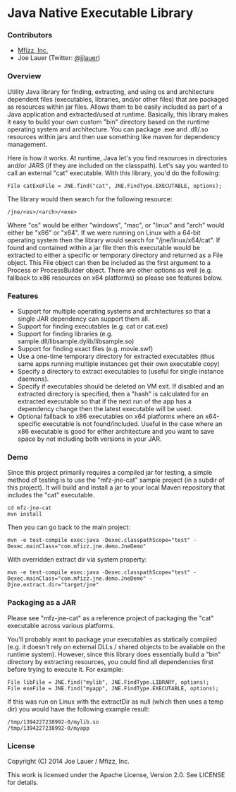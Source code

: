 Java Native Executable Library
=================================

### Contributors

 - [Mfizz, Inc.](http://mfizz.com)
 - Joe Lauer (Twitter: [@jjlauer](http://twitter.com/jjlauer))

### Overview

Utility Java library for finding, extracting, and using os and architecture
dependent files (executables, libraries, and/or other files) that are packaged
as resources within jar files. Allows them to be easily included as part of a
Java application and extracted/used at runtime. Basically, this library makes
it easy to build your own custom "bin" directory based on the runtime operating
system and architecture.  You can package .exe and .dll/.so resources within
jars and then use something like maven for dependency management.

Here is how it works. At runtime, Java let's you find resources in directories
and/or JARS (if they are included on the classpath). Let's say you wanted to call
an external "cat" executable. With this library, you'd do the following:

    File catExeFile = JNE.find("cat", JNE.FindType.EXECUTABLE, options);

The library would then search for the following resource:

    /jne/<os>/<arch>/<exe>

Where "os" would be either "windows", "mac", or "linux" and "arch" would either
be "x86" or "x64". If we were running on Linux with a 64-bit operating system
then the library would search for "/jne/linux/x64/cat". If found and contained
within a jar file then this executable would be extracted to either a specific
or temporary directory and returned as a File object. This File object can then
be included as the first argument to a Process or ProcessBuilder object. There
are other options as well (e.g. fallback to x86 resources on x64 platforms) so
please see features below.

### Features

 - Support for multiple operating systems and architectures so that a single
   JAR dependency can support them all.
 - Support for finding executables (e.g. cat or cat.exe)
 - Support for finding libraries (e.g. sample.dll/libsample.dylib/libsample.so)
 - Support for finding exact files (e.g. movie.swf)
 - Use a one-time temporary directory for extracted executables (thus same apps
   running multiple instances get their own executable copy)
 - Specify a directory to extract executables to (useful for single instance
   daemons).
 - Specify if executables should be deleted on VM exit. If disabled and an
   extracted directory is specified, then a "hash" is calculated for an extracted
   executable so that if the next run of the app has a dependency change then
   the latest executable will be used.
 - Optional fallback to x86 executables on x64 platforms where an x64-specific
   executable is not found/included.  Useful in the case where an x86 executable
   is good for either architecture and you want to save space by not including both
   versions in your JAR.

### Demo

Since this project primarily requires a compiled jar for testing, a simple method
of testing is to use the "mfz-jne-cat" sample project (in a subdir of this project).
It will build and install a jar to your local Maven repository that includes
the "cat" executable.

    cd mfz-jne-cat
    mvn install

Then you can go back to the main project:

    mvn -e test-compile exec:java -Dexec.classpathScope="test" -Dexec.mainClass="com.mfizz.jne.demo.JneDemo"

With overridden extract dir via system property:

    mvn -e test-compile exec:java -Dexec.classpathScope="test" -Dexec.mainClass="com.mfizz.jne.demo.JneDemo" -Djne.extract.dir="target/jne"

### Packaging as a JAR

Please see "mfz-jne-cat" as a reference project of packaging the "cat"
executable across various platforms.

You'll probably want to package your executables as statically compiled (e.g. it
doesn't rely on external DLLs / shared objects to be available on the runtime system).
However, since this library does essentially build a "bin" directory by extracting
resources, you could find all dependencies first before trying to execute it.
For example:

    File libFile = JNE.find("mylib", JNE.FindType.LIBRARY, options);
    File exeFile = JNE.find("myapp", JNE.FindType.EXECUTABLE, options);

If this was run on Linux with the extractDir as null (which then uses a temp dir)
you would have the following example result:

    /tmp/1394227238992-0/mylib.so
    /tmp/1394227238992-0/myapp

### License

Copyright (C) 2014 Joe Lauer / Mfizz, Inc.

This work is licensed under the Apache License, Version 2.0. See LICENSE for details.
